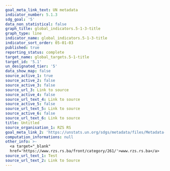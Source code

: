 ```yaml
---
goal_meta_link_text: UN metadata
indicator_number: 5.1.3
sdg_goal: '5'
data_non_statistical: false
graph_title: global_indicators.5-1-3-title
graph_type: line
indicator_name: global_indicators.5-1-3-title
indicator_sort_order: 05-01-03
published: true
reporting_status: complete
target_name: global_targets.5-1-title
target_id: '5.1'
un_designated_tier: '5'
data_show_map: false
source_active_1: true
source_active_2: false
source_active_3: false
source_url_3: Link to source
source_active_4: false
source_url_text_4: Link to source
source_active_5: false
source_url_text_5: Link to source
source_active_6: false
source_url_text_6: Link to source
title: Untitled
source_organisation_1: RZS RS
goal_meta_link_2: 'https://unstats.un.org/sdgs/metadata/files/Metadata-01-01-01a.pdf'
computation_informations: null
other_info: >-
  <a target="_blank"
  href='https://www.rzs.rs.ba/front/category/261/'>www.rzs.rs.ba</a>
source_url_text_1: Test
source_url_text_2: Link to Source
---
```

